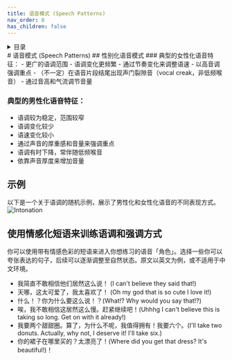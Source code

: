 ```yaml
---
title: 语音模式 (Speech Patterns)
nav_order: 8
has_children: false
---
```

<details closed markdown="block">
  <summary>
    目录
  </summary>
{: .text-delta }
1. TOC
{:toc}
</details>
# 语音模式 (Speech Patterns)
## 性别化语音模式
### 典型的女性化语音特征：
- 更广的语调范围
- 语调变化更频繁
- 通过节奏变化来调整语速
- 以高音调强调重点
- （不一定）在语音片段结尾出现声门裂隙音（vocal creak，非低频喉音）
- 通过音高和气流调节音量

### 典型的男性化语音特征：
- 语调较为稳定，范围较窄
- 语调变化较少
- 语速变化较小
- 通过声音的厚重感和音量来强调重点
- 语调有时下降，常伴随低频喉音
- 依靠声音厚度来增加音量

## 示例
以下是一个关于语调的随机示例，展示了男性化和女性化语音的不同表现方式。
![Intonation](/img/intonation.jpg)

## 使用情感化短语来训练语调和强调方式
你可以使用带有情感色彩的短语来进入你想练习的语音「角色」。选择一些你可以夸张表达的句子，后续可以逐渐调整至自然状态。原文以英文为例，或不适用于中文环境。

- 我简直不敢相信他们居然这么说！ (I can't believe they said that!)
- 天哪，这太可爱了，我太喜欢了！ (Oh my god that is so cute I love it!)
- 什么！？你为什么要这么说！？(What!? Why would you say that!?)
- 唉，我不敢相信这居然这么慢。赶紧继续吧！(Uhhhg I can't believe this is taking so long. Get on with it already!)
- 我要两个甜甜圈。算了，为什么不呢，我值得拥有！我要六个。(I'll take two donuts. Actually, why not, I deserve it! I'll take six.)
- 你的裙子在哪里买的？太漂亮了！(Where did you get that dress? It's beautiful!)！
